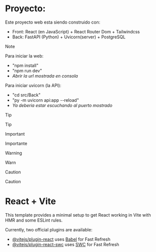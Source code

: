 # Proyecto:

Este proyecto web esta siendo construido con:

- Front: React (en JavaScript) + React Router Dom + Tailwindcss
- Back: FastAPI (Python) + Uvicorn(server) + PostgreSQL

> [!NOTE]
> Para iniciar la web:
>
> - "npm install"
> - "npm run dev"
> - _*Abrir la url mostrada en consola*_
>
> Para iniciar uvicorn (la API):
>
> - "cd src/Back"
> - "py -m uvicorn api:app --reload"
> - *Ya deberia estar escuchando al puerto mostrado*

> [!TIP]
> Tip

> [!IMPORTANT]
> Importante

> [!WARNING]
> Warn

> [!CAUTION]
> Caution

# React + Vite

This template provides a minimal setup to get React working in Vite with HMR and some ESLint rules.

Currently, two official plugins are available:

- [@vitejs/plugin-react](https://github.com/vitejs/vite-plugin-react/blob/main/packages/plugin-react/README.md) uses [Babel](https://babeljs.io/) for Fast Refresh
- [@vitejs/plugin-react-swc](https://github.com/vitejs/vite-plugin-react-swc) uses [SWC](https://swc.rs/) for Fast Refresh

